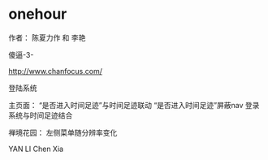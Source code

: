 ﻿# onehour

作者： 陈夏力作 和 李艳 

傻逼-3-

http://www.chanfocus.com/

登陆系统

主页面：
“是否进入时间足迹”与时间足迹联动
“是否进入时间足迹”屏蔽nav
登录系统与时间足迹结合


禅境花园：
左侧菜单随分辨率变化


YAN LI
Chen Xia
